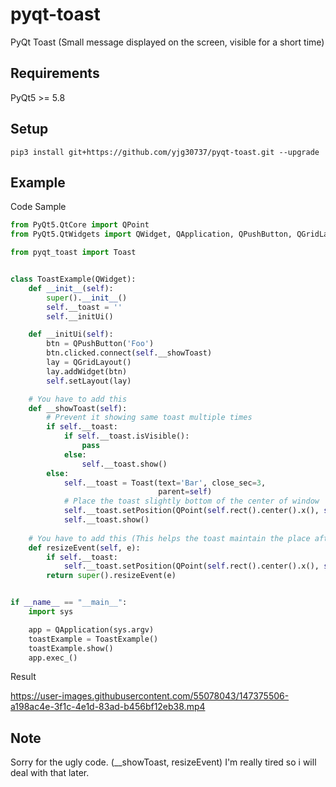 # pyqt-toast
PyQt Toast (Small message displayed on the screen, visible for a short time)

## Requirements
PyQt5 >= 5.8

## Setup
```pip3 install git+https://github.com/yjg30737/pyqt-toast.git --upgrade```

## Example
Code Sample
```python
from PyQt5.QtCore import QPoint
from PyQt5.QtWidgets import QWidget, QApplication, QPushButton, QGridLayout

from pyqt_toast import Toast


class ToastExample(QWidget):
    def __init__(self):
        super().__init__()
        self.__toast = ''
        self.__initUi()

    def __initUi(self):
        btn = QPushButton('Foo')
        btn.clicked.connect(self.__showToast)
        lay = QGridLayout()
        lay.addWidget(btn)
        self.setLayout(lay)

    # You have to add this
    def __showToast(self):
        # Prevent it showing same toast multiple times
        if self.__toast:
            if self.__toast.isVisible():
                pass
            else:
                self.__toast.show()
        else:
            self.__toast = Toast(text='Bar', close_sec=3,
                                 parent=self)
            # Place the toast slightly bottom of the center of window
            self.__toast.setPosition(QPoint(self.rect().center().x(), self.rect().center().y()+30)) 
            self.__toast.show()
    
    # You have to add this (This helps the toast maintain the place after window get resized)
    def resizeEvent(self, e):
        if self.__toast:
            self.__toast.setPosition(QPoint(self.rect().center().x(), self.rect().center().y()+30))
        return super().resizeEvent(e)


if __name__ == "__main__":
    import sys

    app = QApplication(sys.argv)
    toastExample = ToastExample()
    toastExample.show()
    app.exec_()
```

Result

https://user-images.githubusercontent.com/55078043/147375506-a198ac4e-3f1c-4e1d-83ad-b456bf12eb38.mp4

## Note

Sorry for the ugly code. (__showToast, resizeEvent) I'm really tired so i will deal with that later.

